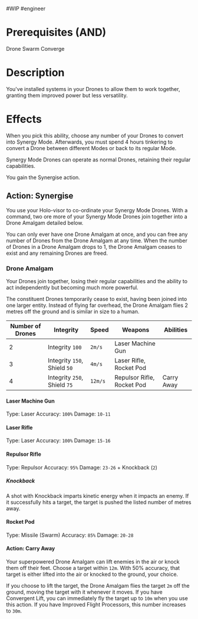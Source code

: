#WIP #engineer

# Prerequisites (AND)

Drone Swarm
Converge

# Description

You've installed systems in your Drones to allow them to work together, granting them improved power but less versatility.

# Effects

When you pick this ability, choose any number of your Drones to convert into Synergy Mode. Afterwards, you must spend 4 hours tinkering to convert a Drone between different Modes or back to its regular Mode.

Synergy Mode Drones can operate as normal Drones, retaining their regular capabilities.

You gain the Synergise action.

## Action: Synergise

You use your Holo-visor to co-ordinate your Synergy Mode Drones. With a command, two ore more of your Synergy Mode Drones join together into a Drone Amalgam detailed below.

You can only ever have one Drone Amalgam at once, and you can free any number of Drones from the Drone Amalgam at any time. When the number of Drones in a Drone Amalgam drops to 1, the Drone Amalgam ceases to exist and any remaining Drones are freed.

### Drone Amalgam

Your Drones join together, losing their regular capabilities and the ability to act independently but becoming much more powerful. 

The constituent Drones temporarily cease to exist, having been joined into one larger entity. Instead of flying far overhead, the Drone Amalgam flies 2 metres off the ground and is similar in size to a human.

| Number of Drones | Integrity | Speed | Weapons | Abilities |
|------------------|-----------|-------|---------|-----------|
| 2 | Integrity `100` | `2m/s` | Laser Machine Gun |
| 3 | Integrity `150`, Shield `50` | `4m/s` | Laser Rifle, Rocket Pod |
| 4 | Integrity `250`, Shield `75` | `12m/s` | Repulsor Rifle, Rocket Pod | Carry Away |

#### Laser Machine Gun

Type: Laser
Accuracy: `100%`
Damage: `10-11`

#### Laser Rifle

Type: Laser
Accuracy: `100%`
Damage: `15-16`

#### Repulsor Rifle

Type: Repulsor
Accuracy: `95%`
Damage: `23-26` + Knockback (`2`)

##### Knockback

A shot with Knockback imparts kinetic energy when it impacts an enemy. If it successfully hits a target, the target is pushed the listed number of metres away.

#### Rocket Pod

Type: Missile (Swarm)
Accuracy: `85%`
Damage: `20-28`

#### Action: Carry Away

Your superpowered Drone Amalgam can lift enemies in the air or knock them off their feet. Choose a target within `12m`. With 50% accuracy, that target is either lifted into the air or knocked to the ground, your choice.

If you choose to lift the target, the Drone Amalgam flies the target `2m` off the ground, moving the target with it whenever it moves. If you have Convergent Lift, you can immediately fly the target up to `10m` when you use this action. If you have Improved Flight Processors, this number increases to `30m`.